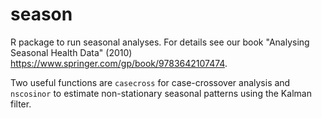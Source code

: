 # season
R package to run seasonal analyses. For details see our book "Analysing Seasonal Health Data" (2010) https://www.springer.com/gp/book/9783642107474.

Two useful functions are `casecross` for case-crossover analysis and `nscosinor` to estimate non-stationary seasonal patterns using the Kalman filter.

